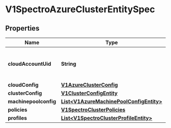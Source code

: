 # V1SpectroAzureClusterEntitySpec

## Properties
Name | Type | Description | Notes
------------ | ------------- | ------------- | -------------
**cloudAccountUid** | **String** | Cloud account uid to be used for cluster provisioning | 
**cloudConfig** | [**V1AzureClusterConfig**](V1AzureClusterConfig.md) |  | 
**clusterConfig** | [**V1ClusterConfigEntity**](V1ClusterConfigEntity.md) |  |  [optional]
**machinepoolconfig** | [**List&lt;V1AzureMachinePoolConfigEntity&gt;**](V1AzureMachinePoolConfigEntity.md) |  |  [optional]
**policies** | [**V1SpectroClusterPolicies**](V1SpectroClusterPolicies.md) |  |  [optional]
**profiles** | [**List&lt;V1SpectroClusterProfileEntity&gt;**](V1SpectroClusterProfileEntity.md) |  |  [optional]
